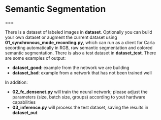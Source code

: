 # Semantic Segmentation
===

There is a dataset of labeled images in **dataset**.
Optionally you can build your own dataset or augment the current dataset using **01_synchronous_mode_recording.py**, which can run as a client for Carla secording automatically in RGB, raw semantic segmentation and colored semantic segmentation.
There is also a test dataset in **dataset_test**.
There are some examples of output:
- **dataset_good**: example from the network we are building
- **dataset_bad**: example from a network that has not been trained well 

In addition:
- **02_fc_densenet.py** will train the neural network; please adjust the parameters (size, batch size, groups) according to yout hardware capabilities
- **03_inference.py** will process the test dataset, saving the results in **dataset_out**



